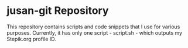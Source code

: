 # jusan-git Repository

This repository contains scripts and code snippets that I use for various purposes. Currently, it has only one script - script.sh - which outputs my Stepik.org profile ID.